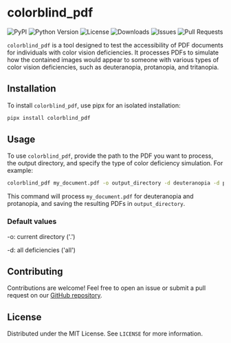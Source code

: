 
# colorblind_pdf

![PyPI](https://img.shields.io/pypi/v/colorblind_pdf)
![Python Version](https://img.shields.io/pypi/pyversions/colorblind_pdf)
![License](https://img.shields.io/github/license/dvolgyes/colorblind_pdf)
![Downloads](https://img.shields.io/pypi/dm/colorblind_pdf)
![Issues](https://img.shields.io/github/issues/dvolgyes/colorblind_pdf)
![Pull Requests](https://img.shields.io/github/issues-pr/dvolgyes/colorblind_pdf)

`colorblind_pdf` is a tool designed to test the accessibility of PDF documents for individuals with color vision deficiencies. It processes PDFs to simulate how the contained images would appear to someone with various types of color vision deficiencies, such as deuteranopia, protanopia, and tritanopia.

## Installation

To install `colorblind_pdf`, use pipx for an isolated installation:

```bash
pipx install colorblind_pdf
```

## Usage

To use `colorblind_pdf`, provide the path to the PDF you want to process, the output directory, and specify the type of color deficiency simulation. For example:

```bash
colorblind_pdf my_document.pdf -o output_directory -d deuteranopia -d protanopia
```

This command will process `my_document.pdf` for deuteranopia and protanopia, and saving the resulting PDFs in `output_directory`.

### Default values

-o: current directory ('.')

-d: all deficiencies ('all')

## Contributing

Contributions are welcome! Feel free to open an issue or submit a pull request on our [GitHub repository](https://github.com/dvolgyes/colorblind_pdf).

## License

Distributed under the MIT License. See `LICENSE` for more information.
